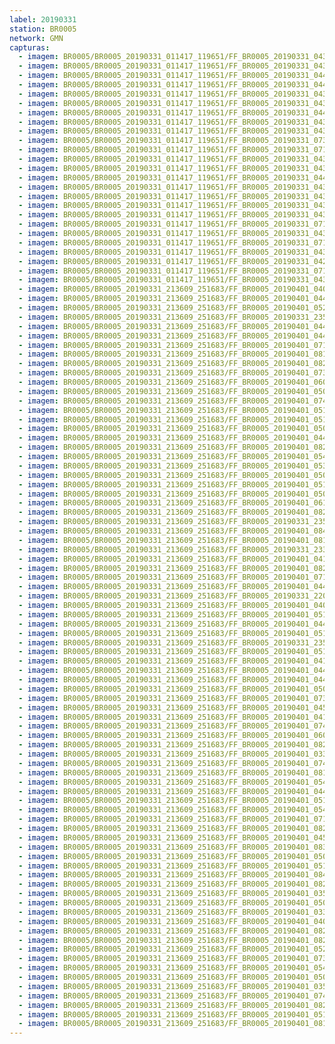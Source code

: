 ```yaml
---
label: 20190331
station: BR0005
network: GMN
capturas:
  - imagem: BR0005/BR0005_20190331_011417_119651/FF_BR0005_20190331_043728_373_0242688.fits_maxpixel.jpg
  - imagem: BR0005/BR0005_20190331_011417_119651/FF_BR0005_20190331_043637_108_0241664.fits_maxpixel.jpg
  - imagem: BR0005/BR0005_20190331_011417_119651/FF_BR0005_20190331_044825_003_0255744.fits_maxpixel.jpg
  - imagem: BR0005/BR0005_20190331_011417_119651/FF_BR0005_20190331_044251_910_0249088.fits_maxpixel.jpg
  - imagem: BR0005/BR0005_20190331_011417_119651/FF_BR0005_20190331_043819_599_0243712.fits_maxpixel.jpg
  - imagem: BR0005/BR0005_20190331_011417_119651/FF_BR0005_20190331_043048_352_0234752.fits_maxpixel.jpg
  - imagem: BR0005/BR0005_20190331_011417_119651/FF_BR0005_20190331_044837_819_0256000.fits_maxpixel.jpg
  - imagem: BR0005/BR0005_20190331_011417_119651/FF_BR0005_20190331_043022_741_0234240.fits_maxpixel.jpg
  - imagem: BR0005/BR0005_20190331_011417_119651/FF_BR0005_20190331_043429_021_0239104.fits_maxpixel.jpg
  - imagem: BR0005/BR0005_20190331_011417_119651/FF_BR0005_20190331_073920_504_0460288.fits_maxpixel.jpg
  - imagem: BR0005/BR0005_20190331_011417_119651/FF_BR0005_20190331_071127_852_0427008.fits_maxpixel.jpg
  - imagem: BR0005/BR0005_20190331_011417_119651/FF_BR0005_20190331_043009_922_0233984.fits_maxpixel.jpg
  - imagem: BR0005/BR0005_20190331_011417_119651/FF_BR0005_20190331_043403_408_0238592.fits_maxpixel.jpg
  - imagem: BR0005/BR0005_20190331_011417_119651/FF_BR0005_20190331_044213_476_0248320.fits_maxpixel.jpg
  - imagem: BR0005/BR0005_20190331_011417_119651/FF_BR0005_20190331_043035_547_0234496.fits_maxpixel.jpg
  - imagem: BR0005/BR0005_20190331_011417_119651/FF_BR0005_20190331_043441_836_0239360.fits_maxpixel.jpg
  - imagem: BR0005/BR0005_20190331_011417_119651/FF_BR0005_20190331_043454_640_0239616.fits_maxpixel.jpg
  - imagem: BR0005/BR0005_20190331_011417_119651/FF_BR0005_20190331_043649_919_0241920.fits_maxpixel.jpg
  - imagem: BR0005/BR0005_20190331_011417_119651/FF_BR0005_20190331_071049_429_0426240.fits_maxpixel.jpg
  - imagem: BR0005/BR0005_20190331_011417_119651/FF_BR0005_20190331_043416_210_0238848.fits_maxpixel.jpg
  - imagem: BR0005/BR0005_20190331_011417_119651/FF_BR0005_20190331_071011_015_0425472.fits_maxpixel.jpg
  - imagem: BR0005/BR0005_20190331_011417_119651/FF_BR0005_20190331_043702_737_0242176.fits_maxpixel.jpg
  - imagem: BR0005/BR0005_20190331_011417_119651/FF_BR0005_20190331_042515_307_0228096.fits_maxpixel.jpg
  - imagem: BR0005/BR0005_20190331_011417_119651/FF_BR0005_20190331_071023_801_0425728.fits_maxpixel.jpg
  - imagem: BR0005/BR0005_20190331_011417_119651/FF_BR0005_20190331_043715_543_0242432.fits_maxpixel.jpg
  - imagem: BR0005/BR0005_20190331_213609_251683/FF_BR0005_20190401_040903_453_0467456.fits_maxpixel.jpg
  - imagem: BR0005/BR0005_20190331_213609_251683/FF_BR0005_20190401_044254_497_0507904.fits_maxpixel.jpg
  - imagem: BR0005/BR0005_20190331_213609_251683/FF_BR0005_20190401_052319_887_0556288.fits_maxpixel.jpg
  - imagem: BR0005/BR0005_20190331_213609_251683/FF_BR0005_20190331_235231_802_0160512.fits_maxpixel.jpg
  - imagem: BR0005/BR0005_20190331_213609_251683/FF_BR0005_20190401_044228_869_0507392.fits_maxpixel.jpg
  - imagem: BR0005/BR0005_20190331_213609_251683/FF_BR0005_20190401_044307_297_0508160.fits_maxpixel.jpg
  - imagem: BR0005/BR0005_20190331_213609_251683/FF_BR0005_20190401_071155_811_0686080.fits_maxpixel.jpg
  - imagem: BR0005/BR0005_20190331_213609_251683/FF_BR0005_20190401_081948_259_0767232.fits_maxpixel.jpg
  - imagem: BR0005/BR0005_20190331_213609_251683/FF_BR0005_20190401_082546_920_0774400.fits_maxpixel.jpg
  - imagem: BR0005/BR0005_20190331_213609_251683/FF_BR0005_20190401_073257_003_0711168.fits_maxpixel.jpg
  - imagem: BR0005/BR0005_20190331_213609_251683/FF_BR0005_20190401_060110_006_0601600.fits_maxpixel.jpg
  - imagem: BR0005/BR0005_20190331_213609_251683/FF_BR0005_20190401_050106_711_0529664.fits_maxpixel.jpg
  - imagem: BR0005/BR0005_20190331_213609_251683/FF_BR0005_20190401_074625_404_0727296.fits_maxpixel.jpg
  - imagem: BR0005/BR0005_20190331_213609_251683/FF_BR0005_20190401_051721_148_0549120.fits_maxpixel.jpg
  - imagem: BR0005/BR0005_20190331_213609_251683/FF_BR0005_20190401_051513_070_0546560.fits_maxpixel.jpg
  - imagem: BR0005/BR0005_20190331_213609_251683/FF_BR0005_20190401_050053_908_0529408.fits_maxpixel.jpg
  - imagem: BR0005/BR0005_20190331_213609_251683/FF_BR0005_20190401_044216_054_0507136.fits_maxpixel.jpg
  - imagem: BR0005/BR0005_20190331_213609_251683/FF_BR0005_20190401_082013_860_0767744.fits_maxpixel.jpg
  - imagem: BR0005/BR0005_20190331_213609_251683/FF_BR0005_20190401_054846_029_0586752.fits_maxpixel.jpg
  - imagem: BR0005/BR0005_20190331_213609_251683/FF_BR0005_20190401_053803_840_0573952.fits_maxpixel.jpg
  - imagem: BR0005/BR0005_20190331_213609_251683/FF_BR0005_20190401_050119_541_0529920.fits_maxpixel.jpg
  - imagem: BR0005/BR0005_20190331_213609_251683/FF_BR0005_20190401_051200_869_0542720.fits_maxpixel.jpg
  - imagem: BR0005/BR0005_20190331_213609_251683/FF_BR0005_20190401_050132_349_0530176.fits_maxpixel.jpg
  - imagem: BR0005/BR0005_20190331_213609_251683/FF_BR0005_20190401_061424_695_0617472.fits_maxpixel.jpg
  - imagem: BR0005/BR0005_20190331_213609_251683/FF_BR0005_20190401_082703_825_0775936.fits_maxpixel.jpg
  - imagem: BR0005/BR0005_20190331_213609_251683/FF_BR0005_20190331_235206_181_0160000.fits_maxpixel.jpg
  - imagem: BR0005/BR0005_20190331_213609_251683/FF_BR0005_20190401_084305_907_0795136.fits_maxpixel.jpg
  - imagem: BR0005/BR0005_20190331_213609_251683/FF_BR0005_20190401_081935_435_0766976.fits_maxpixel.jpg
  - imagem: BR0005/BR0005_20190331_213609_251683/FF_BR0005_20190331_233006_426_0133632.fits_maxpixel.jpg
  - imagem: BR0005/BR0005_20190331_213609_251683/FF_BR0005_20190401_041410_886_0473600.fits_maxpixel.jpg
  - imagem: BR0005/BR0005_20190331_213609_251683/FF_BR0005_20190401_082534_113_0774144.fits_maxpixel.jpg
  - imagem: BR0005/BR0005_20190331_213609_251683/FF_BR0005_20190401_071143_000_0685824.fits_maxpixel.jpg
  - imagem: BR0005/BR0005_20190331_213609_251683/FF_BR0005_20190401_044411_356_0509440.fits_maxpixel.jpg
  - imagem: BR0005/BR0005_20190331_213609_251683/FF_BR0005_20190331_220350_318_0032768.fits_maxpixel.jpg
  - imagem: BR0005/BR0005_20190331_213609_251683/FF_BR0005_20190401_040837_831_0466944.fits_maxpixel.jpg
  - imagem: BR0005/BR0005_20190331_213609_251683/FF_BR0005_20190401_051434_651_0545792.fits_maxpixel.jpg
  - imagem: BR0005/BR0005_20190331_213609_251683/FF_BR0005_20190401_044320_109_0508416.fits_maxpixel.jpg
  - imagem: BR0005/BR0005_20190331_213609_251683/FF_BR0005_20190401_051148_060_0542464.fits_maxpixel.jpg
  - imagem: BR0005/BR0005_20190331_213609_251683/FF_BR0005_20190331_235244_613_0160768.fits_maxpixel.jpg
  - imagem: BR0005/BR0005_20190331_213609_251683/FF_BR0005_20190401_051005_577_0540416.fits_maxpixel.jpg
  - imagem: BR0005/BR0005_20190331_213609_251683/FF_BR0005_20190401_041124_356_0470272.fits_maxpixel.jpg
  - imagem: BR0005/BR0005_20190331_213609_251683/FF_BR0005_20190401_044203_259_0506880.fits_maxpixel.jpg
  - imagem: BR0005/BR0005_20190331_213609_251683/FF_BR0005_20190401_044150_448_0506624.fits_maxpixel.jpg
  - imagem: BR0005/BR0005_20190331_213609_251683/FF_BR0005_20190401_050939_426_0539904.fits_maxpixel.jpg
  - imagem: BR0005/BR0005_20190331_213609_251683/FF_BR0005_20190401_073036_060_0708352.fits_maxpixel.jpg
  - imagem: BR0005/BR0005_20190331_213609_251683/FF_BR0005_20190401_045530_757_0523008.fits_maxpixel.jpg
  - imagem: BR0005/BR0005_20190331_213609_251683/FF_BR0005_20190401_041358_082_0473344.fits_maxpixel.jpg
  - imagem: BR0005/BR0005_20190331_213609_251683/FF_BR0005_20190401_074638_195_0727552.fits_maxpixel.jpg
  - imagem: BR0005/BR0005_20190331_213609_251683/FF_BR0005_20190401_060057_209_0601344.fits_maxpixel.jpg
  - imagem: BR0005/BR0005_20190331_213609_251683/FF_BR0005_20190401_082508_481_0773632.fits_maxpixel.jpg
  - imagem: BR0005/BR0005_20190331_213609_251683/FF_BR0005_20190401_033841_716_0431104.fits_maxpixel.jpg
  - imagem: BR0005/BR0005_20190331_213609_251683/FF_BR0005_20190401_074442_900_0725248.fits_maxpixel.jpg
  - imagem: BR0005/BR0005_20190331_213609_251683/FF_BR0005_20190401_081909_817_0766464.fits_maxpixel.jpg
  - imagem: BR0005/BR0005_20190331_213609_251683/FF_BR0005_20190401_054833_223_0586496.fits_maxpixel.jpg
  - imagem: BR0005/BR0005_20190331_213609_251683/FF_BR0005_20190401_044241_674_0507648.fits_maxpixel.jpg
  - imagem: BR0005/BR0005_20190331_213609_251683/FF_BR0005_20190401_051746_771_0549632.fits_maxpixel.jpg
  - imagem: BR0005/BR0005_20190331_213609_251683/FF_BR0005_20190401_054807_603_0585984.fits_maxpixel.jpg
  - imagem: BR0005/BR0005_20190331_213609_251683/FF_BR0005_20190401_071133_002_0685568.fits_maxpixel.jpg
  - imagem: BR0005/BR0005_20190331_213609_251683/FF_BR0005_20190401_082521_335_0773888.fits_maxpixel.jpg
  - imagem: BR0005/BR0005_20190331_213609_251683/FF_BR0005_20190401_045546_479_0523264.fits_maxpixel.jpg
  - imagem: BR0005/BR0005_20190331_213609_251683/FF_BR0005_20190401_083030_089_0780032.fits_maxpixel.jpg
  - imagem: BR0005/BR0005_20190331_213609_251683/FF_BR0005_20190401_050041_088_0529152.fits_maxpixel.jpg
  - imagem: BR0005/BR0005_20190331_213609_251683/FF_BR0005_20190401_051018_401_0540672.fits_maxpixel.jpg
  - imagem: BR0005/BR0005_20190331_213609_251683/FF_BR0005_20190401_084253_094_0794880.fits_maxpixel.jpg
  - imagem: BR0005/BR0005_20190331_213609_251683/FF_BR0005_20190401_082247_582_0770816.fits_maxpixel.jpg
  - imagem: BR0005/BR0005_20190331_213609_251683/FF_BR0005_20190401_035704_959_0453120.fits_maxpixel.jpg
  - imagem: BR0005/BR0005_20190331_213609_251683/FF_BR0005_20190401_050952_785_0540160.fits_maxpixel.jpg
  - imagem: BR0005/BR0005_20190331_213609_251683/FF_BR0005_20190401_033828_915_0430848.fits_maxpixel.jpg
  - imagem: BR0005/BR0005_20190331_213609_251683/FF_BR0005_20190401_040850_647_0467200.fits_maxpixel.jpg
  - imagem: BR0005/BR0005_20190331_213609_251683/FF_BR0005_20190401_082234_793_0770560.fits_maxpixel.jpg
  - imagem: BR0005/BR0005_20190331_213609_251683/FF_BR0005_20190401_082559_748_0774656.fits_maxpixel.jpg
  - imagem: BR0005/BR0005_20190331_213609_251683/FF_BR0005_20190401_052332_697_0556544.fits_maxpixel.jpg
  - imagem: BR0005/BR0005_20190331_213609_251683/FF_BR0005_20190401_073244_185_0710912.fits_maxpixel.jpg
  - imagem: BR0005/BR0005_20190331_213609_251683/FF_BR0005_20190401_054820_418_0586240.fits_maxpixel.jpg
  - imagem: BR0005/BR0005_20190331_213609_251683/FF_BR0005_20190401_050913_779_0539392.fits_maxpixel.jpg
  - imagem: BR0005/BR0005_20190331_213609_251683/FF_BR0005_20190401_035717_778_0453376.fits_maxpixel.jpg
  - imagem: BR0005/BR0005_20190331_213609_251683/FF_BR0005_20190401_074455_710_0725504.fits_maxpixel.jpg
  - imagem: BR0005/BR0005_20190331_213609_251683/FF_BR0005_20190401_082716_582_0776192.fits_maxpixel.jpg
  - imagem: BR0005/BR0005_20190331_213609_251683/FF_BR0005_20190401_051759_602_0549888.fits_maxpixel.jpg
  - imagem: BR0005/BR0005_20190331_213609_251683/FF_BR0005_20190401_081922_628_0766720.fits_maxpixel.jpg
---
```

